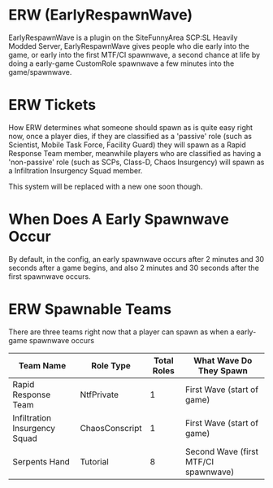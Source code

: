 # ERW (EarlyRespawnWave)

EarlyRespawnWave is a plugin on the SiteFunnyArea SCP:SL Heavily Modded Server, EarlyRespawnWave gives people who die early into the game, or early into the first MTF/CI spawnwave, a second chance at life by doing a early-game CustomRole spawnwave a few minutes into the game/spawnwave.

# ERW Tickets
How ERW determines what someone should spawn as is quite easy right now, once a player dies, if they are classified as a 'passive' role (such as Scientist, Mobile Task Force, Facility Guard) they will spawn as a Rapid Response Team member, meanwhile players who are classified as having a 'non-passive' role (such as SCPs, Class-D, Chaos Insurgency) will spawn as a Infiltration Insurgency Squad member.

This system will be replaced with a new one soon though.

# When Does A Early Spawnwave Occur
By default, in the config, an early spawnwave occurs after 2 minutes and 30 seconds after a game begins, and also 2 minutes and 30 seconds after the first spawnwave occurs.

# ERW Spawnable Teams
There are three teams right now that a player can spawn as when a early-game spawnwave occurs

| Team Name  | Role Type | Total Roles  | What Wave Do They Spawn |
| ------------- | ------------- | ------------- | ------------- |
| Rapid Response Team  | NtfPrivate  | 1  | First Wave (start of game)  |
| Infiltration Insurgency Squad  | ChaosConscript  | 1  | First Wave (start of game)   |
| Serpents Hand  | Tutorial  | 8  | Second Wave (first MTF/CI spawnwave)  |
